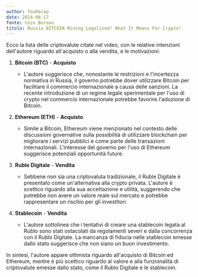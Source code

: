 ```yaml
---
author: YouRecap
date: 2024-08-17
fonte: Coin Bureau
titolo: Russia BITCOIN Mining Legalised! What It Means For Crypto!
---
```


Ecco la lista delle criptovalute citate nel video, con le relative intenzioni dell'autore riguardo all'acquisto o alla vendita, e le motivazioni:

1. **Bitcoin (BTC)** - **Acquisto**
   - L'autore suggerisce che, nonostante le restrizioni e l'incertezza normativa in Russia, il governo potrebbe dover utilizzare Bitcoin per facilitare il commercio internazionale a causa delle sanzioni. La recente introduzione di un regime legale sperimentale per l'uso di crypto nel commercio internazionale potrebbe favorire l'adozione di Bitcoin.

2. **Ethereum (ETH)** - **Acquisto**
   - Simile a Bitcoin, Ethereum viene menzionato nel contesto delle discussioni governative sulla possibilità di utilizzare blockchain per migliorare i servizi pubblici e come parte delle transazioni internazionali. L'interesse del governo per l'uso di Ethereum suggerisce potenziali opportunità future.

3. **Ruble Digitale** - **Vendita**
   - Sebbene non sia una criptovaluta tradizionale, il Ruble Digitale è presentato come un'alternativa alla crypto privata. L'autore è scettico riguardo alla sua accettazione e utilità, suggerendo che potrebbe non avere un valore reale sul mercato e potrebbe rappresentare un rischio per gli investitori.

4. **Stablecoin** - **Vendita**
   - L'autore sottolinea che i tentativi di creare una stablecoin legata al Rublo sono stati ostacolati da regolamenti severi e dalla concorrenza con il Rublo Digitale. La mancanza di fiducia nelle stablecoin emesse dallo stato suggerisce che non siano un buon investimento.

In sintesi, l'autore appare ottimista riguardo all'acquisto di Bitcoin ed Ethereum, mentre è più scettico riguardo al valore e alla funzionalità di criptovalute emesse dallo stato, come il Rublo Digitale e le stablecoin.
